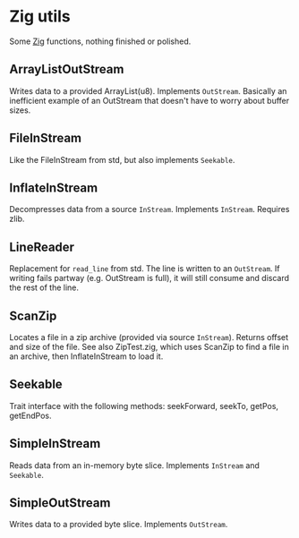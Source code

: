 # Zig utils

Some [Zig](https://github.com/ziglang/zig) functions, nothing finished or polished.

## ArrayListOutStream
Writes data to a provided ArrayList(u8). Implements `OutStream`. Basically an inefficient example of an OutStream that doesn't have to worry about buffer sizes.

## FileInStream
Like the FileInStream from std, but also implements `Seekable`.

## InflateInStream
Decompresses data from a source `InStream`. Implements `InStream`. Requires zlib.

## LineReader
Replacement for `read_line` from std. The line is written to an `OutStream`. If writing fails partway (e.g. OutStream is full), it will still consume and discard the rest of the line.

## ScanZip
Locates a file in a zip archive (provided via source `InStream`). Returns offset and size of the file. See also ZipTest.zig, which uses ScanZip to find a file in an archive, then InflateInStream to load it.

## Seekable
Trait interface with the following methods: seekForward, seekTo, getPos, getEndPos.

## SimpleInStream
Reads data from an in-memory byte slice. Implements `InStream` and `Seekable`.

## SimpleOutStream
Writes data to a provided byte slice. Implements `OutStream`.
